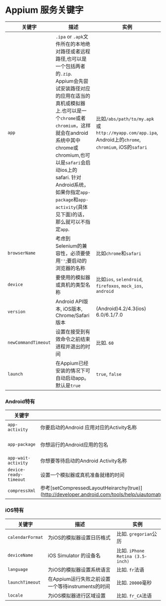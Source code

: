 # Appium 服务关键字

|关键字|描述|实例|
|----|-----------|-------|
|`app`|`.ipa` or `.apk`文件所在的本地绝对路径或者远程路径,也可以是一个包括两者的`.zip`. Appium会先尝试安装路径对应的应用在适当的真机或模拟器上.也可以是一个`chrome`或者`chromium`，这样就会在android系统中其中chrome或chromium,也可以是`safari`会启动ios上的safari. 针对Android系统，如果你指定`app-package`和`app-activity`(具体见下面)的话，那么就可以不指定`app`.|比如`/abs/path/to/my.apk`或`http://myapp.com/app.ipa`, Android上的`chrome`, `chromium`, iOS的`safari`|
|`browserName`|考虑到Selenium的兼容性，必须要使用`''`;要启动的浏览器的名称|比如`chrome`和`safari`|
|`device`|要使用的模拟器或真机的类型名称|比如`ios`, `selendroid`, `firefoxos`, `mock_ios`, `android` |
|`version`|Android API版本, iOS版本, Chrome/Safari版本|(Android)4.2/4.3(ios) 6.0/6.1/7.0|
|`newCommandTimeout`|设置在接受到有效命令之前结束进程并退出的时间|比如. `60`|
|`launch`|在Appium已经安装的情况下可自动启动app。默认是`true`|`true`, `false`|

### Android特有

|关键字|描述|实例|
|----|-----------|-------|
|`app-activity`| 你要启动的Android 应用对应的Activity名称|比如`MainActivity`, `.Settings`|
|`app-package`| 你想运行的Android应用的包名|比如`com.example.android.myApp`, `com.android.settings`|
|`app-wait-activity`| 你想要等待启动的Android Activity名称|比如`SplashActivity`|
|`device-ready-timeout`| 设置一个模拟器或真机准备就绪的时间|比如`5`|
|``compressXml``| 参考[setCompressedLayoutHeirarchy(true)](http://developer.android.com/tools/help/uiautomator/UiDevice.html#setCompressedLayoutHeirarchy(boolean\))| `true`|

### iOS特有

|关键字|描述|实例|
|----|-----------|-------|
|`calendarFormat`| 为iOS的模拟器设置日历格式|比如. `gregorian`公历|
|`deviceName`| iOS Simulator 的设备名|比如. `iPhone Retina (3.5-inch)`|
|`language`| 为iOS的模拟器设置系统语言|比如. `fr`法语|
|`launchTimeout`| 在Appium运行失败之前设置一个等待instruments的时间|比如. `20000`毫秒|
|`locale`| 为iOS模拟器进行区域设置|比如. `fr_CA`法语|